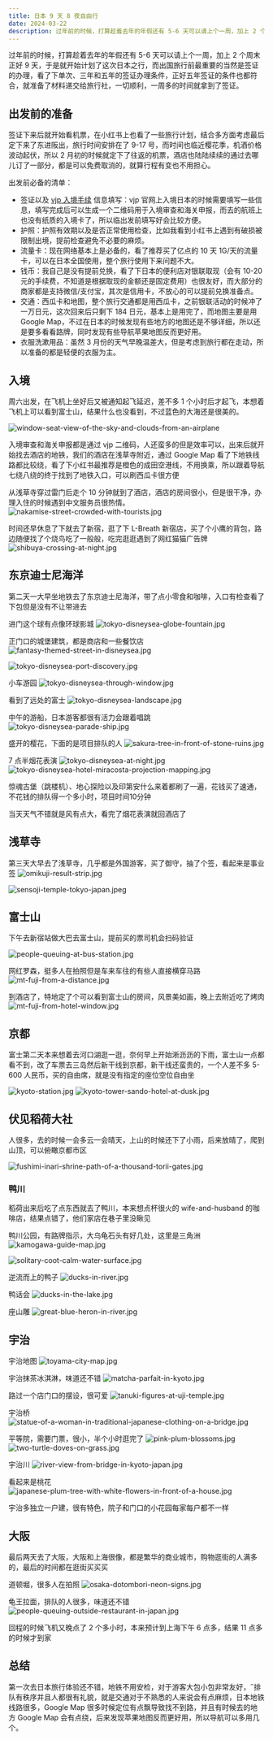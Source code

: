 ```yaml
---
title: 日本 9 天 8 夜自由行
date: 2024-03-22
description: 过年前的时候，打算趁着去年的年假还有 5-6 天可以请上个一周，加上 2 个周末正好 9 天，于是就开始计划了这次日本之行，而出国旅行前最重要的当然是签证的办理，看了下单次、三年和五年的签证办理条件，正好五年签证的条件也都符合，就准备了材料递交给旅行社，一切顺利，一周多的时间就拿到了签证。
---
```


过年前的时候，打算趁着去年的年假还有 5-6 天可以请上个一周，加上 2 个周末正好 9 天，于是就开始计划了这次日本之行，而出国旅行前最重要的当然是签证的办理，看了下单次、三年和五年的签证办理条件，正好五年签证的条件也都符合，就准备了材料递交给旅行社，一切顺利，一周多的时间就拿到了签证。

## 出发前的准备

签证下来后就开始看机票，在小红书上也看了一些旅行计划，结合多方面考虑最后定下来了东进阪出，旅行时间安排在了 9-17 号，而时间也临近樱花季，机酒价格波动起伏，所以 2 月初的时候就定下了往返的机票，酒店也陆陆续续的通过去哪儿订了一部分，都是可以免费取消的，就算行程有变也不用担心。

出发前必备的清单：

- 签证以及 [vjp 入境手续](https://vjw-lp.digital.go.jp/zh-hans/) 信息填写：vjp 官网上入境日本的时候需要填写一些信息，填写完成后可以生成一个二维码用于入境审查和海关申报，而去的航班上也没有纸质的入境卡了，所以临出发前填写好会比较方便。
- 护照：护照有效期以及是否正常使用检查，比如我看到小红书上遇到有破损被限制出境，提前检查避免不必要的麻烦。
- 流量卡：现在网络基本上是必备的，看了推荐买了亿点的 10 天 1G/天的流量卡，可以在日本全国使用，整个旅行使用下来问题不大。
- 钱币：我自己是没有提前兑换，看了下日本的便利店对银联取现（会有 10-20元的手续费，不知道是根据取现的金额还是固定费用）也很友好，而大部分的商家都是支持微信/支付宝，其次是信用卡，不放心的可以提前兑换准备点。
- 交通：西瓜卡和地图，整个旅行交通都是用西瓜卡，之前银联活动的时候冲了一万日元，这次回来后只剩下 184 日元，基本上是用完了，而地图主要是用 Google Map，不过在日本的时候发现有些地方的地图还是不够详细，所以还是要多看看路牌，同时发现有些导航苹果地图反而更好用。
- 衣服洗漱用品：虽然 3 月份的天气早晚温差大，但是考虑到旅行都在走动，所以准备的都是轻便的衣服为主。

## 入境

周六出发，在飞机上坐好后又被通知起飞延迟，差不多 1 个小时后才起飞，本想着飞机上可以看到富士山，结果什么也没看到，不过蓝色的大海还是很美的。

![window-seat-view-of-the-sky-and-clouds-from-an-airplane](https://img.biewen.me/window-seat-view-of-the-sky-and-clouds-from-an-airplane.jpg)

入境审查和海关申报都是通过 vjp 二维码，人还蛮多的但是效率可以，出来后就开始找去酒店的地铁，我们的酒店在浅草寺附近，通过 Google Map 看了下地铁线路都比较绕，看了下小红书最推荐是橙色的成田空港线，不用换乘，所以跟着导航七绕八绕的终于找到了地铁入口，可以刷西瓜卡很方便

从浅草寺穿过雷门后走个 10 分钟就到了酒店，酒店的房间很小，但是很干净，办理入住的时候遇到中文服务员很热情。
![nakamise-street-crowded-with-tourists.jpg](https://img.biewen.me/nakamise-street-crowded-with-tourists.jpg)

时间还早休息了下就去了新宿，逛了下 L-Breath 新宿店，买了个小鹰的背包，路边随便找了个烧鸟吃了一般般，吃完逛逛遇到了网红猫猫广告牌
![shibuya-crossing-at-night.jpg](https://img.biewen.me/shibuya-crossing-at-night.jpg)

## 东京迪士尼海洋

第二天一大早坐地铁去了东京迪士尼海洋，带了点小零食和咖啡，入口有检查看了下包但是没有不让带进去

进门这个球有点像环球影城
![tokyo-disneysea-globe-fountain.jpg](https://img.biewen.me/tokyo-disneysea-globe-fountain.jpg)

正门口的城堡建筑，都是商店和一些餐饮店
![fantasy-themed-street-in-disneysea.jpg](https://img.biewen.me/fantasy-themed-street-in-disneysea.jpg)

![tokyo-disneysea-port-discovery.jpg](https://img.biewen.me/tokyo-disneysea-port-discovery.jpg)

小车游园
![tokyo-disneysea-through-window.jpg](https://img.biewen.me/tokyo-disneysea-through-window.jpg)

看到了远处的富士
![tokyo-disneysea-landscape.jpg](https://img.biewen.me/tokyo-disneysea-landscape.jpg)

中午的游船，日本游客都很有活力会跟着唱跳
![tokyo-disneysea-parade-ship.jpg](https://img.biewen.me/tokyo-disneysea-parade-ship.jpg)

盛开的樱花，下面的是项目排队的人
![sakura-tree-in-front-of-stone-ruins.jpg](https://img.biewen.me/sakura-tree-in-front-of-stone-ruins.jpg)

7 点半烟花表演
![tokyo-disneysea-at-night.jpg](https://img.biewen.me/tokyo-disneysea-at-night.jpg)
![tokyo-disneysea-hotel-miracosta-projection-mapping.jpg](https://img.biewen.me/tokyo-disneysea-hotel-miracosta-projection-mapping.jpg)

惊魂古堡（跳楼机）、地心探险以及印第安什么来着都刷了一遍，花钱买了速通，不花钱的排队得一个多小时，项目时间10分钟

当天天气不错就是风有点大，看完了烟花表演就回酒店了

## 浅草寺

第三天大早去了浅草寺，几乎都是外国游客，买了御守，抽了个签，看起来是事业签
![omikuji-result-strip.jpg](https://img.biewen.me/omikuji-result-strip.jpg)

![sensoji-temple-tokyo-japan.jpeg](https://img.biewen.me/sensoji-temple-tokyo-japan.jpeg)

## 富士山

下午去新宿站做大巴去富士山，提前买的票司机会扫码验证

![people-queuing-at-bus-station.jpg](https://img.biewen.me/people-queuing-at-bus-station.jpg)

网红罗森，挺多人在拍照但是车来车往的有些人直接横穿马路
![mt-fuji-from-a-distance.jpg](https://img.biewen.me/mt-fuji-from-a-distance.jpg)

到酒店了，特地定了个可以看到富士山的房间，风景美如画，晚上去附近吃了烤肉
![mt-fuji-from-hotel-window.jpg](https://img.biewen.me/mt-fuji-from-hotel-window.jpg)

## 京都

富士第二天本来想着去河口湖逛一逛，奈何早上开始淅沥沥的下雨，富士山一点都看不到，改了车票去三岛然后新干线到京都，新干线还蛮贵的，一个人差不多 5-600 人民币，买的自由席，就是没有指定的座位空位自由坐

![kyoto-station.jpg](https://img.biewen.me/kyoto-station.jpg)
![kyoto-tower-sando-hotel-at-dusk.jpg](https://img.biewen.me/kyoto-tower-sando-hotel-at-dusk.jpg)

## 伏见稻荷大社

人很多，去的时候一会多云一会晴天，上山的时候还下了小雨，后来放晴了，爬到山顶，可以俯瞰京都市区

![fushimi-inari-shrine-path-of-a-thousand-torii-gates.jpg](https://img.biewen.me/fushimi-inari-shrine-path-of-a-thousand-torii-gates.jpg)

### 鸭川

稻荷出来后吃了点东西就去了鸭川，本来想点杯很火的 wife-and-husband 的咖啡店，结果点错了，他们家店在巷子里没瞅见

鸭川公园，有路牌指示，大乌龟石头有好几处，这里是三角洲
![kamogawa-guide-map.jpg](https://img.biewen.me/kamogawa-guide-map.jpg)

![solitary-coot-calm-water-surface.jpg](https://img.biewen.me/solitary-coot-calm-water-surface.jpg)

逆流而上的鸭子
![ducks-in-river.jpg](https://img.biewen.me/ducks-in-river.jpg)

鸭话会
![ducks-in-the-lake.jpg](https://img.biewen.me/ducks-in-the-lake.jpg)

座山雕
![great-blue-heron-in-river.jpg](https://img.biewen.me/great-blue-heron-in-river.jpg)

## 宇治

宇治地图
![toyama-city-map.jpg](https://img.biewen.me/toyama-city-map.jpg)

宇治抹茶冰淇淋，味道还不错
![matcha-parfait-in-kyoto.jpg](https://img.biewen.me/matcha-parfait-in-kyoto.jpg)

路过一个店门口的摆设，很可爱
![tanuki-figures-at-uji-temple.jpg](https://img.biewen.me/tanuki-figures-at-uji-temple.jpg)

宇治桥
![statue-of-a-woman-in-traditional-japanese-clothing-on-a-bridge.jpg](https://img.biewen.me/statue-of-a-woman-in-traditional-japanese-clothing-on-a-bridge.jpg)

平等院，需要门票，很小，半个小时逛完了
![pink-plum-blossoms.jpg](https://img.biewen.me/pink-plum-blossoms.jpg)
![two-turtle-doves-on-grass.jpg](https://img.biewen.me/two-turtle-doves-on-grass.jpg)

宇治川
![river-view-from-bridge-in-kyoto-japan.jpg](https://img.biewen.me/river-view-from-bridge-in-kyoto-japan.jpg)

看起来是桃花
![japanese-plum-tree-with-white-flowers-in-front-of-a-house.jpg](https://img.biewen.me/japanese-plum-tree-with-white-flowers-in-front-of-a-house.jpg)

宇治多独立一户建，很有特色，院子和门口的小花园每家每户都不一样

## 大阪

最后两天去了大阪，大阪和上海很像，都是繁华的商业城市，购物逛街的人满多的，最后的时间都在逛街买买买

道顿堀，很多人在拍照
![osaka-dotombori-neon-signs.jpg](https://img.biewen.me/osaka-dotombori-neon-signs.jpg)

龟王拉面，排队的人很多，味道还不错
![people-queuing-outside-restaurant-in-japan.jpg](https://img.biewen.me/people-queuing-outside-restaurant-in-japan.jpg)

回程的时候飞机又晚点了 2 个多小时，本来预计到上海下午 6 点多，结果 11 点多的时候才到家

## 总结

第一次去日本旅行体验还不错，地铁不用安检，对于游客大包小包非常友好，˝排队有秩序并且人都很有礼貌，就是交通对于不熟悉的人来说会有点麻烦，日本地铁线路很多，Google Map 很多时候定位有点飘导致找不到路，并且有时候去的地方 Google Map 会有点绕，后来发现苹果地图反而更好用，所以导航可以多用几个。
